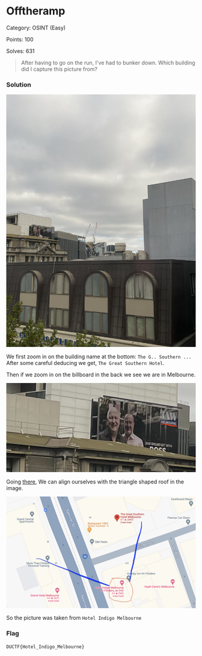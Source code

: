 # Offtheramp

Category: OSINT (Easy)

Points: 100

Solves: 631

>After having to go on the run, I've had to bunker down. Which building did I capture this picture from?

### Solution

![Cityviews](/images/CityviewsChal.jpeg)

We first zoom in on the building name at the bottom: `The G.. Southern ...`
After some careful deducing we get, `The Great Southern Hotel`.

Then if we zoom in on the billboard in the back we see we are in Melbourne.

![Billboard](/images/CityviewsBillboard.png)

Going [there](https://www.google.com/maps/place/The+Great+Southern+Hotel+Melbourne/@-37.8200738,144.9547023,3a,75y,335.16h,105.56t/data=!3m7!1e1!3m5!1si-0FWAkpINClhzgGPIkdUA!2e0!6shttps:%2F%2Fstreetviewpixels-pa.googleapis.com%2Fv1%2Fthumbnail%3Fpanoid%3Di-0FWAkpINClhzgGPIkdUA%26cb_client%3Dmaps_sv.share%26w%3D900%26h%3D600%26yaw%3D335.15625774285877%26pitch%3D-15.564408112051382%26thumbfov%3D90!7i16384!8i8192!4m20!1m10!3m9!1s0x6ad65d51ec7a3043:0xc24c13994bad2d84!2sThe+Great+Southern+Hotel+Melbourne!5m2!4m1!1i2!8m2!3d-37.8197222!4d144.955!16s%2Fg%2F11yx7qgrh!3m8!1s0x6ad65d51ec7a3043:0xc24c13994bad2d84!5m2!4m1!1i2!8m2!3d-37.8197222!4d144.955!16s%2Fg%2F11yx7qgrh?coh=205410&entry=ttu), We can align ourselves with the triangle shaped roof in the image.

![Answer](/images/CityviewsAnswer.png)

So the picture was taken from `Hotel Indigo Melbourne`


### Flag

```DUCTF{Hotel_Indigo_Melbourne}```